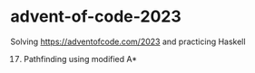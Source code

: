 # advent-of-code-2023
Solving https://adventofcode.com/2023 and practicing Haskell

17. Pathfinding using modified A*